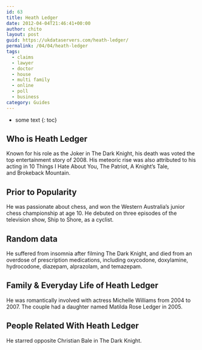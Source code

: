 ```yaml
---
id: 63
title: Heath Ledger
date: 2012-04-04T21:46:41+00:00
author: chito
layout: post
guid: https://ukdataservers.com/heath-ledger/
permalink: /04/04/heath-ledger
tags:
  - claims
  - lawyer
  - doctor
  - house
  - multi family
  - online
  - poll
  - business
category: Guides
---
```


* some text
{: toc}


## Who is  Heath Ledger
                  
                  
                  
Known for his role as the Joker in The Dark Knight, his death was voted the top entertainment story of 2008. His meteoric rise was also attributed to his acting in 10 Things I Hate About You, The Patriot, A Knight&#8217;s Tale, and Brokeback Mountain.
                  
                
                
                
## Prior to Popularity 
                  
                  
                  
He was passionate about chess, and won the Western Australia&#8217;s junior chess championship at age 10. He debuted on three episodes of the television show, Ship to Shore, as a cyclist. 
                  
                
                
                
## Random data 
                  
                  
                  
He suffered from insomnia after filming The Dark Knight, and died from an overdose of prescription medications, including oxycodone, doxylamine, hydrocodone, diazepam, alprazolam, and temazepam.
                  
                
                
                
## Family & Everyday Life of Heath Ledger
                  
                  
                  
He was romantically involved with actress Michelle Williams from 2004 to 2007. The couple had a daughter named Matilda Rose Ledger in 2005. 
                  
                
                
                
## People Related With  Heath Ledger
                  
                  
                  
He starred opposite Christian Bale in The Dark Knight.
                  
                
              
            
          
          
          
    
    
  
